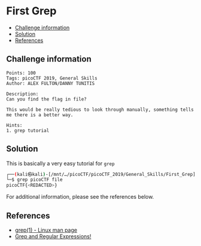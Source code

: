 # First Grep

- [Challenge information](#challenge-information)
- [Solution](#solution)
- [References](#references)

## Challenge information
```
Points: 100
Tags: picoCTF 2019, General Skills
Author: ALEX FULTON/DANNY TUNITIS

Description:
Can you find the flag in file? 

This would be really tedious to look through manually, something tells me there is a better way.
 
Hints:
1. grep tutorial
```

## Solution

This is basically a very easy tutorial for `grep`
```bash
┌──(kali㉿kali)-[/mnt/…/picoCTF/picoCTF_2019/General_Skills/First_Grep]
└─$ grep picoCTF file
picoCTF{<REDACTED>}
```

For additional information, please see the references below.

## References

- [grep(1) - Linux man page](https://linux.die.net/man/1/grep)
- [Grep and Regular Expressions!](https://ryanstutorials.net/linuxtutorial/grep.php)
